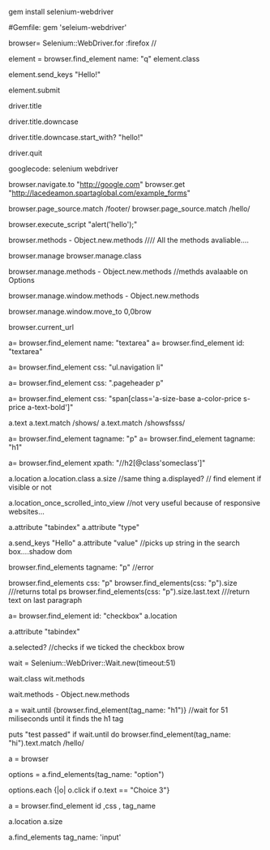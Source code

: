 


gem install selenium-webdriver

#Gemfile:
gem 'seleium-webdriver'

browser= Selenium::WebDriver.for :firefox  //

element = browser.find_element name: "q"
element.class

element.send_keys "Hello!"

element.submit

driver.title

driver.title.downcase

driver.title.downcase.start_with? "hello!"

driver.quit

googlecode: selenium webdriver

browser.navigate.to "http://google.com"
browser.get "http://lacedeamon.spartaglobal.com/example_forms"


browser.page_source.match /footer/
browser.page_source.match /hello/

browser.execute_script "alert('hello');"

browser.methods - Object.new.methods  //// All the methods avaliable....

browser.manage
browser.manage.class

browser.manage.methods - Object.new.methods //methds avalaable on Options

browser.manage.window.methods - Object.new.methods

browser.manage.window.move_to 0,0brow

browser.current_url

a= browser.find_element name: "textarea"
a= browser.find_element id: "textarea"

a= browser.find_element css: "ul.navigation li"

a= browser.find_element css: ".pageheader p"

a= browser.find_element css: "span[class='a-size-base a-color-price s-price a-text-bold']"

a.text
a.text.match /shows/
a.text.match /showsfsss/


a= browser.find_element tagname: "p"
a= browser.find_element tagname: "h1"

a= browser.find_element xpath: "//h2[@class'someclass']"

a.location
a.location.class
a.size //same thing
a.displayed? // find element if visible or not

a.location_once_scrolled_into_view //not very useful because of responsive websites...

a.attribute "tabindex"
a.attribute "type"

a.send_keys "Hello"
a.attribute "value" //picks up string in the search box....shadow dom

browser.find_elements tagname: "p"  //error

browser.find_elements css: "p" 
browser.find_elements(css: "p").size ///returns total ps
browser.find_elements(css: "p").size.last.text  ///return text on last paragraph


a= browser.find_element id: "checkbox"
a.location

a.attribute "tabindex"

a.selected? //checks if we ticked the checkbox
brow


wait = Selenium::WebDriver::Wait.new(timeout:51)

wait.class
wit.methods

wait.methods - Object.new.methods

a = wait.until {browser.find_element(tag_name: "h1")} //wait for 51 miliseconds until it finds the h1 tag

puts "test passed" if wait.until do browser.find_element(tag_name: "hi").text.match /hello/

a = browser

options = a.find_elements(tag_name: "option")


options.each {|o| o.click if o.text == "Choice 3"}








a = browser.find_element id ,css , tag_name 

a.location
a.size


a.find_elements tag_name: 'input'

